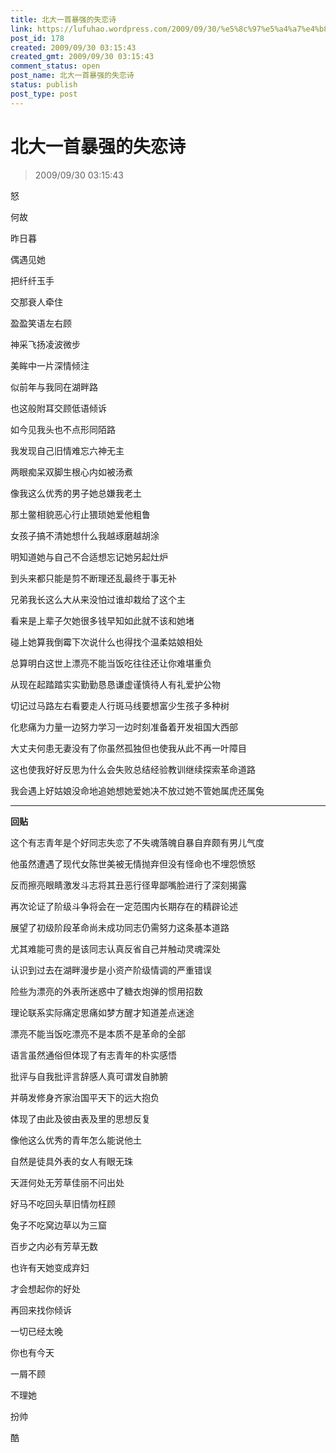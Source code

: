```yaml
---
title: 北大一首暴强的失恋诗
link: https://lufuhao.wordpress.com/2009/09/30/%e5%8c%97%e5%a4%a7%e4%b8%80%e9%a6%96%e6%9a%b4%e5%bc%ba%e7%9a%84%e5%a4%b1%e6%81%8b%e8%af%97/
post_id: 178
created: 2009/09/30 03:15:43
created_gmt: 2009/09/30 03:15:43
comment_status: open
post_name: 北大一首暴强的失恋诗
status: publish
post_type: post
---
```


# 北大一首暴强的失恋诗

> 2009/09/30 03:15:43

 

怒

何故

昨日暮

偶遇见她

把纤纤玉手

交那衰人牵住

盈盈笑语左右顾

神采飞扬凌波微步

美眸中一片深情倾注

似前年与我同在湖畔路

也这般附耳交顾低语倾诉

如今见我头也不点形同陌路

我发现自己旧情难忘六神无主

两眼痴呆双脚生根心内如被汤煮

像我这么优秀的男子她总嫌我老土

那土鳖相貌恶心行止猥琐她爱他粗鲁

女孩子搞不清她想什么我越琢磨越胡涂

明知道她与自己不合适想忘记她另起灶炉

到头来都只能是剪不断理还乱最终于事无补

兄弟我长这么大从来没怕过谁却栽给了这个主

看来是上辈子欠她很多钱早知如此就不该和她堵

碰上她算我倒霉下次说什么也得找个温柔姑娘相处

总算明白这世上漂亮不能当饭吃往往还让你难堪重负

从现在起踏踏实实勤勤恳恳谦虚谨慎待人有礼爱护公物

切记过马路左右看要走人行斑马线要想富少生孩子多种树

化悲痛为力量一边努力学习一边时刻准备着开发祖国大西部

大丈夫何患无妻没有了你虽然孤独但也使我从此不再一叶障目

这也使我好好反思为什么会失败总结经验教训继续探索革命道路

我会遇上好姑娘没命地追她想她爱她决不放过她不管她属虎还属兔

***

**回贴**

这个有志青年是个好同志失恋了不失魂落魄自暴自弃颇有男儿气度

他虽然遭遇了现代女陈世美被无情抛弃但没有怪命也不埋怨愤怒

反而擦亮眼睛激发斗志将其丑恶行径卑鄙嘴脸进行了深刻揭露

再次论证了阶级斗争将会在一定范围内长期存在的精辟论述

展望了初级阶段革命尚未成功同志仍需努力这条基本道路

尤其难能可贵的是该同志认真反省自己并触动灵魂深处

认识到过去在湖畔漫步是小资产阶级情调的严重错误

险些为漂亮的外表所迷惑中了糖衣炮弹的惯用招数

理论联系实际痛定思痛如梦方醒才知道差点迷途

漂亮不能当饭吃漂亮不是本质不是革命的全部

语言虽然通俗但体现了有志青年的朴实感悟

批评与自我批评言辞感人真可谓发自肺腑

并萌发修身齐家治国平天下的远大抱负

体现了由此及彼由表及里的思想反复

像他这么优秀的青年怎么能说他土

自然是徒具外表的女人有眼无珠

天涯何处无芳草佳丽不问出处

好马不吃回头草旧情勿枉顾

兔子不吃窝边草以为三窟

百步之内必有芳草无数

也许有天她变成弃妇

才会想起你的好处

再回来找你倾诉

一切已经太晚

你也有今天

一屑不顾

不理她

扮帅

酷
